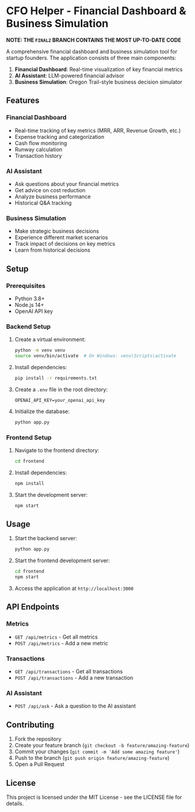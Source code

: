 # CFO Helper - Financial Dashboard & Business Simulation

**NOTE: THE `FINAL2` BRANCH CONTAINS THE MOST UP-TO-DATE CODE**

A comprehensive financial dashboard and business simulation tool for startup founders. The application consists of three main components:

1. **Financial Dashboard**: Real-time visualization of key financial metrics
2. **AI Assistant**: LLM-powered financial advisor
3. **Business Simulation**: Oregon Trail-style business decision simulator

## Features

### Financial Dashboard
- Real-time tracking of key metrics (MRR, ARR, Revenue Growth, etc.)
- Expense tracking and categorization
- Cash flow monitoring
- Runway calculation
- Transaction history

### AI Assistant
- Ask questions about your financial metrics
- Get advice on cost reduction
- Analyze business performance
- Historical Q&A tracking

### Business Simulation
- Make strategic business decisions
- Experience different market scenarios
- Track impact of decisions on key metrics
- Learn from historical decisions

## Setup

### Prerequisites
- Python 3.8+
- Node.js 14+
- OpenAI API key

### Backend Setup
1. Create a virtual environment:
   ```bash
   python -m venv venv
   source venv/bin/activate  # On Windows: venv\Scripts\activate
   ```

2. Install dependencies:
   ```bash
   pip install -r requirements.txt
   ```

3. Create a `.env` file in the root directory:
   ```
   OPENAI_API_KEY=your_openai_api_key
   ```

4. Initialize the database:
   ```bash
   python app.py
   ```

### Frontend Setup
1. Navigate to the frontend directory:
   ```bash
   cd frontend
   ```

2. Install dependencies:
   ```bash
   npm install
   ```

3. Start the development server:
   ```bash
   npm start
   ```

## Usage

1. Start the backend server:
   ```bash
   python app.py
   ```

2. Start the frontend development server:
   ```bash
   cd frontend
   npm start
   ```

3. Access the application at `http://localhost:3000`

## API Endpoints

### Metrics
- `GET /api/metrics` - Get all metrics
- `POST /api/metrics` - Add a new metric

### Transactions
- `GET /api/transactions` - Get all transactions
- `POST /api/transactions` - Add a new transaction

### AI Assistant
- `POST /api/ask` - Ask a question to the AI assistant

## Contributing

1. Fork the repository
2. Create your feature branch (`git checkout -b feature/amazing-feature`)
3. Commit your changes (`git commit -m 'Add some amazing feature'`)
4. Push to the branch (`git push origin feature/amazing-feature`)
5. Open a Pull Request

## License

This project is licensed under the MIT License - see the LICENSE file for details. 
